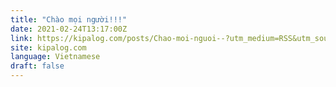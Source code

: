 ```yaml
---
title: "Chào mọi người!!!"
date: 2021-02-24T13:17:00Z
link: https://kipalog.com/posts/Chao-moi-nguoi--?utm_medium=RSS&utm_source=news.12bit.vn
site: kipalog.com
language: Vietnamese
draft: false
---
```

